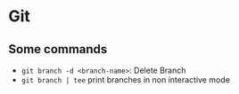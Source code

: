 # Git

## Some commands

* `git branch -d <branch-name>`: Delete Branch
* `git branch | tee` print branches in non interactive mode

